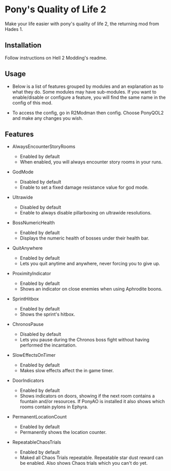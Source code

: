 # Pony's Quality of Life 2

Make your life easier with pony's quality of life 2, the returning mod from Hades 1.

## Installation

Follow instructions on Hell 2 Modding's readme.

## Usage

- Below is a list of features grouped by modules and an explanation as to what they do. Some modules may have sub-modules. If you want to enable/disable or configure a feature, you will find the same name in the config of this mod.

- To access the config, go in R2Modman then config. Choose PonyQOL2 and make any changes you wish.

## Features

- AlwaysEncounterStoryRooms
    - Enabled by default
    - When enabled, you will always encounter story rooms in your runs.

- GodMode
    - Disabled by default
    - Enable to set a fixed damage resistance value for god mode.

- Ultrawide
    - Disabled by default
    - Enable to always disable pillarboxing on ultrawide resolutions.

- BossNumericHealth
    - Enabled by default
    - Displays the numeric health of bosses under their health bar.

- QuitAnywhere
    - Enabled by default
    - Lets you quit anytime and anywhere, never forcing you to give up.

- ProximityIndicator
    - Enabled by default
    - Shows an indicator on close enemies when using Aphrodite boons.

- SprintHitbox
    - Enabled by default
    - Shows the sprint's hitbox.

- ChronosPause
    - Disabled by default
    - Lets you pause during the Chronos boss fight without having performed the incantation.

- SlowEffectsOnTimer
    - Enabled by default
    - Makes slow effects affect the in game timer.

- DoorIndicators
    - Enabled by default
    - Shows indicators on doors, showing if the next room contains a fountain and/or resources. If PonyAO is installed it also shows which rooms contain pylons in Ephyra.

- PermanentLocationCount
    - Enabled by default
    - Permanently shows the location counter.

- RepeatableChaosTrials
    - Enabled by default
    - Maked all Chaos Trials repeatable. Repeatable star dust reward can be enabled. Also shows Chaos trials which you can't do yet.